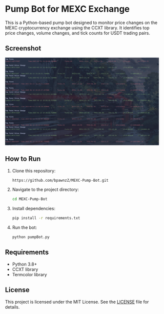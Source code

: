 # Pump Bot for MEXC Exchange

This is a Python-based pump bot designed to monitor price changes on the MEXC cryptocurrency exchange using the CCXT library. It identifies top price changes, volume changes, and tick counts for USDT trading pairs.

## Screenshot

![Screenshot](screenshots/screenshot1.png)

## How to Run

1. Clone this repository:
   ```bash
   https://github.com/bpawnzZ/MEXC-Pump-Bot.git
   ```

2. Navigate to the project directory:
   ```bash
   cd MEXC-Pump-Bot
   ```

3. Install dependencies:
   ```bash
   pip install -r requirements.txt
   ```

4. Run the bot:
   ```bash
   python pumpBot.py
   ```

## Requirements

- Python 3.8+
- CCXT library
- Termcolor library


## License

This project is licensed under the MIT License. See the [LICENSE](LICENSE) file for details.
